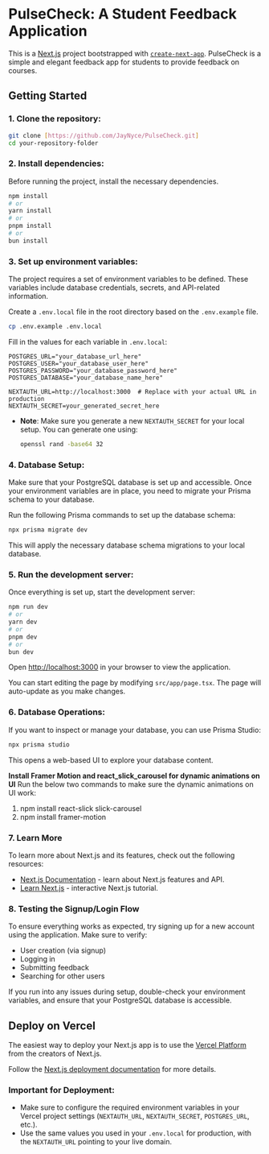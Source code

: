 # PulseCheck: A Student Feedback Application

This is a [Next.js](https://nextjs.org) project bootstrapped with [`create-next-app`](https://nextjs.org/docs/app/api-reference/cli/create-next-app). PulseCheck is a simple and elegant feedback app for students to provide feedback on courses.

## Getting Started

### 1. **Clone the repository:**

```bash
git clone [https://github.com/JayNyce/PulseCheck.git]
cd your-repository-folder
```

### 2. **Install dependencies:**

Before running the project, install the necessary dependencies.

```bash
npm install
# or
yarn install
# or
pnpm install
# or
bun install
```

### 3. **Set up environment variables:**

The project requires a set of environment variables to be defined. These variables include database credentials, secrets, and API-related information.

Create a `.env.local` file in the root directory based on the `.env.example` file.

```bash
cp .env.example .env.local
```

Fill in the values for each variable in `.env.local`:

```env
POSTGRES_URL="your_database_url_here"
POSTGRES_USER="your_database_user_here"
POSTGRES_PASSWORD="your_database_password_here"
POSTGRES_DATABASE="your_database_name_here"

NEXTAUTH_URL=http://localhost:3000  # Replace with your actual URL in production
NEXTAUTH_SECRET=your_generated_secret_here
```

- **Note**: Make sure you generate a new `NEXTAUTH_SECRET` for your local setup. You can generate one using:
  ```bash
  openssl rand -base64 32
  ```

### 4. **Database Setup:**

Make sure that your PostgreSQL database is set up and accessible. Once your environment variables are in place, you need to migrate your Prisma schema to your database.

Run the following Prisma commands to set up the database schema:

```bash
npx prisma migrate dev
```

This will apply the necessary database schema migrations to your local database.

### 5. **Run the development server:**

Once everything is set up, start the development server:

```bash
npm run dev
# or
yarn dev
# or
pnpm dev
# or
bun dev
```

Open [http://localhost:3000](http://localhost:3000) in your browser to view the application.

You can start editing the page by modifying `src/app/page.tsx`. The page will auto-update as you make changes.

### 6. **Database Operations:**

If you want to inspect or manage your database, you can use Prisma Studio:

```bash
npx prisma studio
```

This opens a web-based UI to explore your database content.

 **Install Framer Motion and react_slick_carousel for dynamic animations on UI**
Run the below two commands to make sure the dynamic animations on UI work:
1. npm install react-slick slick-carousel
2. npm install framer-motion

### 7. **Learn More**

To learn more about Next.js and its features, check out the following resources:

- [Next.js Documentation](https://nextjs.org/docs) - learn about Next.js features and API.
- [Learn Next.js](https://nextjs.org/learn) - interactive Next.js tutorial.

### 8. **Testing the Signup/Login Flow**

To ensure everything works as expected, try signing up for a new account using the application. Make sure to verify:
- User creation (via signup)
- Logging in
- Submitting feedback
- Searching for other users

If you run into any issues during setup, double-check your environment variables, and ensure that your PostgreSQL database is accessible.

## Deploy on Vercel

The easiest way to deploy your Next.js app is to use the [Vercel Platform](https://vercel.com/new?utm_medium=default-template&filter=next.js&utm_source=create-next-app&utm_campaign=create-next-app-readme) from the creators of Next.js.

Follow the [Next.js deployment documentation](https://nextjs.org/docs/app/building-your-application/deploying) for more details.

### **Important for Deployment:**
- Make sure to configure the required environment variables in your Vercel project settings (`NEXTAUTH_URL`, `NEXTAUTH_SECRET`, `POSTGRES_URL`, etc.).
- Use the same values you used in your `.env.local` for production, with the `NEXTAUTH_URL` pointing to your live domain.
